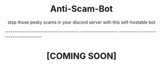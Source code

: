<h1 align="center"> Anti-Scam-Bot </h1>
<p align="center">stop those pesky scams in your discord server with this self-hostable bot</p>
--------------------------------------
-------------------
-------------------
-------------------

<h1 align="center"> [COMING SOON]
